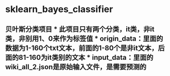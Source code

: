 # sklearn_bayes_classifier
## 贝叶斯分类项目 * 此项目只有两个分类，it类，非it类，非别用1、0来作为标签值 * origin_data：里面的数据为1-160个txt文本，前面的1-80个是非it文本，后面的81-160为it类别的文本 * input_data：里面的wiki_all_2.json是原始输入文件，是需要预测的
